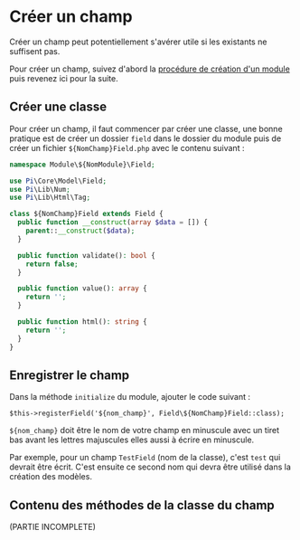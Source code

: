 # Créer un champ

Créer un champ peut potentiellement s'avérer utile si les existants ne
suffisent pas.

Pour créer un champ, suivez d'abord la [procédure de création d'un
module](create-module.md) puis revenez ici pour la suite.

## Créer une classe

Pour créer un champ, il faut commencer par créer une classe, une bonne
pratique est de créer un dossier `field` dans le dossier du module puis
de créer un fichier `${NomChamp}Field.php` avec le contenu suivant :

```php
namespace Module\${NomModule}\Field;

use Pi\Core\Model\Field;
use Pi\Lib\Num;
use Pi\Lib\Html\Tag;

class ${NomChamp}Field extends Field {
  public function __construct(array $data = []) {
    parent::__construct($data);
  }

  public function validate(): bool {
    return false;
  }

  public function value(): array {
    return '';
  }

  public function html(): string {
    return '';
  }
}
```

## Enregistrer le champ

Dans la méthode `initialize` du module, ajouter le code suivant :

```
$this->registerField('${nom_champ}', Field\${NomChamp}Field::class);
```

`${nom_champ}` doit être le nom de votre champ en minuscule avec un tiret bas
avant les lettres majuscules elles aussi à écrire en minuscule.

Par exemple, pour un champ `TestField` (nom de la classe), c'est `test` qui
devrait être écrit. C'est ensuite ce second nom qui devra être utilisé dans la
création des modèles.

## Contenu des méthodes de la classe du champ

(PARTIE INCOMPLETE)
